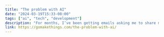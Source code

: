 ```yaml
---
title: "The problem with AI"
date: "2024-03-19T15:33-08:00"
tags: ["ai", "tech", "development"]
description: "For months, I’ve been getting emails asking me to share my thoughts on AI for developers. Today is that article."
link: https://gomakethings.com/the-problem-with-ai/
---
```

